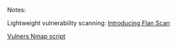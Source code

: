 Notes:

Lightweight vulnerability scanning: [Introducing Flan Scan](https://blog.cloudflare.com/introducing-flan-scan/)

[Vulners Nmap script](https://github.com/vulnersCom/nmap-vulners)
